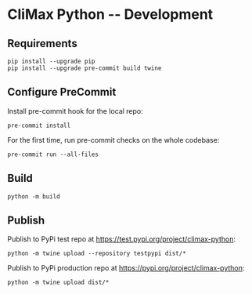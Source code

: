 # CliMax Python -- Development

## Requirements
```
pip install --upgrade pip
pip install --upgrade pre-commit build twine
```

## Configure PreCommit
Install pre-commit hook for the local repo:
```
pre-commit install
```

For the first time, run pre-commit checks on the whole codebase:
```
pre-commit run --all-files
```

## Build
```
python -m build
```

## Publish
Publish to PyPi test repo at https://test.pypi.org/project/climax-python:
```
python -m twine upload --repository testpypi dist/*
```

Publish to PyPi production repo at https://pypi.org/project/climax-python:
```
python -m twine upload dist/*
```
